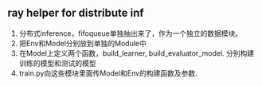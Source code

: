 ray helper for distribute inf
---

1. 分布式inference，fifoqueue单独抽出来了，作为一个独立的数据模块。
2. 把Env和Model分别放到单独的Module中
3. 在Model上定义两个函数，build_learner, build_evaluator_model. 分别构建训练的模型和测试的模型
4. train.py向这些模块里面传Model和Env的构建函数及参数. 
